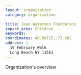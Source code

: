 ```yaml
---
layout: organization
category: organization

title: Jean Waterman Foundation
impact_area: Children
keywords: 
coordinates: 40.58725,-73.682
address: |
  19 February Walk
  Long Beach NY 11561
---
```

Organization's overview
